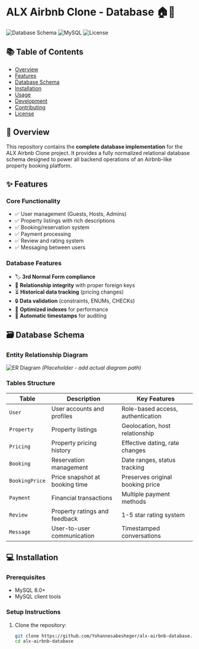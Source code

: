 # ALX Airbnb Clone - Database 🏠💾

![Database Schema](https://img.shields.io/badge/Schema-3NF-blue)
![MySQL](https://img.shields.io/badge/MySQL-8.0-orange)
![License](https://img.shields.io/badge/License-MIT-green)

## 📚 Table of Contents
- [Overview](#-overview)
- [Features](#-features)
- [Database Schema](#-database-schema)
- [Installation](#-installation)
- [Usage](#-usage)
- [Development](#-development)
- [Contributing](#-contributing)
- [License](#-license)

## 🌟 Overview

This repository contains the **complete database implementation** for the ALX Airbnb Clone project. It provides a fully normalized relational database schema designed to power all backend operations of an Airbnb-like property booking platform.

## ✨ Features

### Core Functionality
- ✅ User management (Guests, Hosts, Admins)
- ✅ Property listings with rich descriptions
- ✅ Booking/reservation system
- ✅ Payment processing
- ✅ Review and rating system
- ✅ Messaging between users

### Database Features
- 🏷️ **3rd Normal Form compliance**
- 🔗 **Relationship integrity** with proper foreign keys
- ⏳ **Historical data tracking** (pricing changes)
- 🔒 **Data validation** (constraints, ENUMs, CHECKs)
- 🚀 **Optimized indexes** for performance
- 📅 **Automatic timestamps** for auditing

## 🗃️ Database Schema

### Entity Relationship Diagram
![ER Diagram](docs/er_diagram.png) *(Placeholder - add actual diagram path)*

### Tables Structure

| Table          | Description                          | Key Features                          |
|----------------|--------------------------------------|---------------------------------------|
| `User`         | User accounts and profiles           | Role-based access, authentication     |
| `Property`     | Property listings                    | Geolocation, host relationship       |
| `Pricing`      | Property pricing history             | Effective dating, rate changes       |
| `Booking`      | Reservation management               | Date ranges, status tracking         |
| `BookingPrice` | Price snapshot at booking time       | Preserves original booking price     |
| `Payment`      | Financial transactions               | Multiple payment methods             |
| `Review`       | Property ratings and feedback        | 1-5 star rating system               |
| `Message`      | User-to-user communication           | Timestamped conversations            |

## 💻 Installation

### Prerequisites
- MySQL 8.0+
- MySQL client tools

### Setup Instructions

1. Clone the repository:
   ```bash
   git clone https://github.com/Yohannesabesheger/alx-airbnb-database.git
   cd alx-airbnb-database
